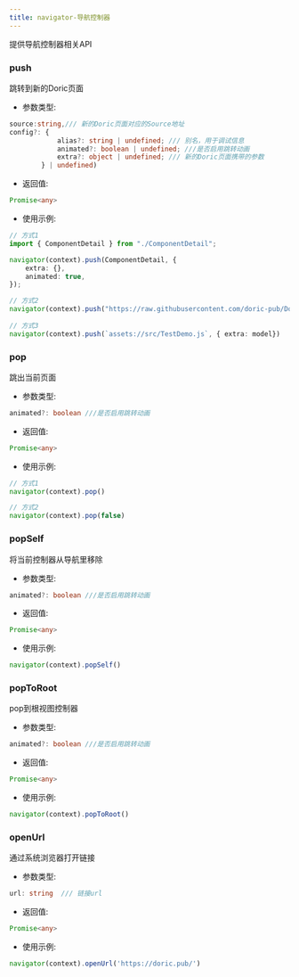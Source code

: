 ```yaml
---
title: navigator-导航控制器
---
```


提供导航控制器相关API

### push
跳转到新的Doric页面
* 参数类型:
```typescript
source:string,/// 新的Doric页面对应的Source地址
config?: {
            alias?: string | undefined; /// 别名，用于调试信息
            animated?: boolean | undefined; ///是否启用跳转动画
            extra?: object | undefined; /// 新的Doric页面携带的参数
        } | undefined)
```

* 返回值: 
```typescript
Promise<any>
```

* 使用示例: 
```typescript
// 方式1
import { ComponentDetail } from "./ComponentDetail";

navigator(context).push(ComponentDetail, {
    extra: {},
    animated: true,
});

// 方式2
navigator(context).push("https://raw.githubusercontent.com/doric-pub/DoricCookbook/v0.1.5/bundle/src/DoricExamples.js");
   
// 方式3
navigator(context).push(`assets://src/TestDemo.js`, { extra: model})

```

### pop
跳出当前页面
* 参数类型:
```typescript
animated?: boolean ///是否启用跳转动画
```

* 返回值: 
```typescript
Promise<any>
```

* 使用示例: 
```typescript
// 方式1
navigator(context).pop()

// 方式2
navigator(context).pop(false)
```

### popSelf
将当前控制器从导航里移除
* 参数类型:
```typescript
animated?: boolean ///是否启用跳转动画
```

* 返回值: 
```typescript
Promise<any>
```

* 使用示例: 
```typescript
navigator(context).popSelf()
```

### popToRoot
pop到根视图控制器
* 参数类型:
```typescript
animated?: boolean ///是否启用跳转动画
```

* 返回值: 
```typescript
Promise<any>
```

* 使用示例: 
```typescript
navigator(context).popToRoot()
```


### openUrl
通过系统浏览器打开链接
* 参数类型:
```typescript
url: string  /// 链接url
```

* 返回值: 
```typescript
Promise<any>
```

* 使用示例: 
```typescript
navigator(context).openUrl('https://doric.pub/')
```
